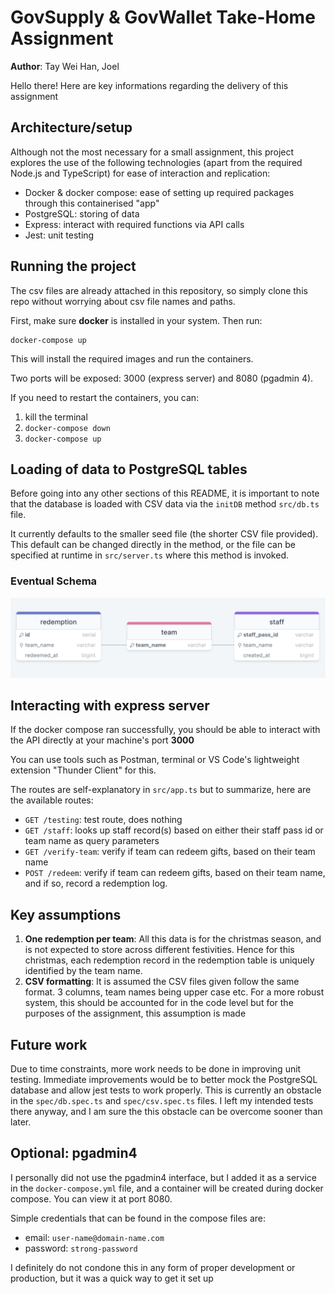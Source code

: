 # GovSupply & GovWallet Take-Home Assignment

**Author**: Tay Wei Han, Joel

Hello there! Here are key informations regarding the delivery of this assignment

## Architecture/setup

Although not the most necessary for a small assignment, this project explores the use of the following technologies (apart from the required Node.js and TypeScript) for ease of interaction and replication:

- Docker & docker compose: ease of setting up required packages through this containerised "app"
- PostgreSQL: storing of data
- Express: interact with required functions via API calls
- Jest: unit testing

## Running the project

The csv files are already attached in this repository, so simply clone this repo without worrying about csv file names and paths.

First, make sure **docker** is installed in your system. Then run:

```
docker-compose up
```

This will install the required images and run the containers.

Two ports will be exposed: 3000 (express server) and 8080 (pgadmin 4).

If you need to restart the containers, you can:

1. kill the terminal
2. `docker-compose down`
3. `docker-compose up`

## Loading of data to PostgreSQL tables

Before going into any other sections of this README, it is important to note that the database is loaded with CSV data via the `initDB` method `src/db.ts` file.

It currently defaults to the smaller seed file (the shorter CSV file provided). This default can be changed directly in the method, or the file can be specified at runtime in `src/server.ts` where this method is invoked.

### Eventual Schema

![schema](schema.png)

## Interacting with express server

If the docker compose ran successfully, you should be able to interact with the API directly at your machine's port **3000**

You can use tools such as Postman, terminal or VS Code's lightweight extension "Thunder Client" for this.

The routes are self-explanatory in `src/app.ts` but to summarize, here are the available routes:

- `GET /testing`: test route, does nothing
- `GET /staff`: looks up staff record(s) based on either their staff pass id or team name as query parameters
- `GET /verify-team`: verify if team can redeem gifts, based on their team name
- `POST /redeem`: verify if team can redeem gifts, based on their team name, and if so, record a redemption log.

## Key assumptions

1. **One redemption per team**: All this data is for the christmas season, and is not expected to store across different festivities. Hence for this christmas, each redemption record in the redemption table is uniquely identified by the team name.
2. **CSV formatting**: It is assumed the CSV files given follow the same format. 3 columns, team names being upper case etc. For a more robust system, this should be accounted for in the code level but for the purposes of the assignment, this assumption is made

## Future work

Due to time constraints, more work needs to be done in improving unit testing. Immediate improvements would be to better mock the PostgreSQL database and allow jest tests to work properly. This is currently an obstacle in the `spec/db.spec.ts` and `spec/csv.spec.ts` files. I left my intended tests there anyway, and I am sure the this obstacle can be overcome sooner than later.

## Optional: pgadmin4

I personally did not use the pgadmin4 interface, but I added it as a service in the `docker-compose.yml` file, and a container will be created during docker compose. You can view it at port 8080.

Simple credentials that can be found in the compose files are:

- email: `user-name@domain-name.com`
- password: `strong-password`

I definitely do not condone this in any form of proper development or production, but it was a quick way to get it set up
